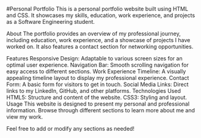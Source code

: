 #Personal Portfolio
This is a personal portfolio website built using HTML and CSS. It showcases my skills, education, work experience, and projects as a Software Engineering student.

About
The portfolio provides an overview of my professional journey, including education, work experience, and a showcase of projects I have worked on. It also features a contact section for networking opportunities.

Features
Responsive Design: Adaptable to various screen sizes for an optimal user experience.
Navigation Bar: Smooth scrolling navigation for easy access to different sections.
Work Experience Timeline: A visually appealing timeline layout to display my professional experience.
Contact Form: A basic form for visitors to get in touch.
Social Media Links: Direct links to my LinkedIn, GitHub, and other platforms.
Technologies Used
HTML5: Structure and content of the website.
CSS3: Styling and layout.
Usage
This website is designed to present my personal and professional information. Browse through different sections to learn more about me and view my work.

Feel free to add or modify any sections as needed!
